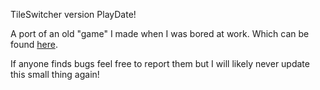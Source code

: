 TileSwitcher version PlayDate!

A port of an old "game" I made when I was bored at work. Which can be found [here](https://codepen.io/garyyo/pen/JjJexvZ). 

If anyone finds bugs feel free to report them but I will likely never update this small thing again! 
